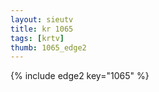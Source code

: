 ```yaml
--- 
layout: sieutv
title: kr 1065
tags: [krtv]
thumb: 1065_edge2
---
```

{% include edge2 key="1065" %} 
